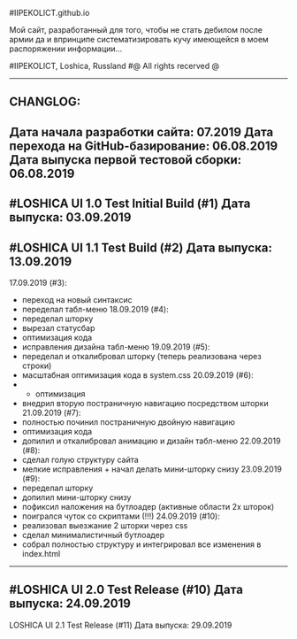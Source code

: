 #IIPEKOLICT.github.io

Мой сайт, разработанный для того, чтобы не стать дебилом после армии да и впринципе систематизировать кучу имеющейся в моем распоряжении информации...

#IIPEKOLICT, Loshica, Russland
#@ All rights recerved @

-------------------------------------------------------------------------------------------------------
CHANGLOG:
-------------------------------------------------------------------------------------------------------
Дата начала разработки сайта: 07.2019
Дата перехода на GitHub-базирование: 06.08.2019
Дата выпуска первой тестовой сборки: 06.08.2019
-------------------------------------------------------------------------------------------------------
#LOSHICA UI 1.0 Test Initial Build (#1)
Дата выпуска: 03.09.2019
-------------------------------------------------------------------------------------------------------
#LOSHICA UI 1.1 Test Build (#2)
Дата выпуска: 13.09.2019
-------------------------------------------------------------------------------------------------------
  17.09.2019 (#3):
  - переход на новый синтаксис
  - переделал табл-меню
  18.09.2019 (#4):
  - переделал шторку
  - вырезал статусбар
  - оптимизация кода
  - исправления дизайна табл-меню
  19.09.2019 (#5):
  - переделал и откалибровал шторку (теперь реализована через строки)
  - масштабная оптимизация кода в system.css
  20.09.2019 (#6):
  - + оптимизация
  - внедрил вторую постраничную навигацию посредством шторки
  21.09.2019 (#7):
  - полностью починил постраничную двойную навигацию
  - оптимизация кода
  - допилил и откалибровал анимацию и дизайн табл-меню
  22.09.2019 (#8):
  - сделал голую структуру сайта
  - мелкие исправления + начал делать мини-шторку снизу
  23.09.2019 (#9):
  - переделал шторку
  - допилил мини-шторку снизу
  - пофиксил наложения на бутлоадер (активные области 2х шторок)
  - поигрался чуток со скриптами (!!!)
  24.09.2019 (#10):
  - реализовал выезжание 2 шторки через css
  - сделал минималистичный бутлоадер
  - собрал полностью структуру и интегрировал все изменения в index.html
-------------------------------------------------------------------------------------------------------
#LOSHICA UI 2.0 Test Release (#10)
Дата выпуска: 24.09.2019
-------------------------------------------------------------------------------------------------------
LOSHICA UI 2.1 Test Release (#11)
Дата выпуска: 29.09.2019
